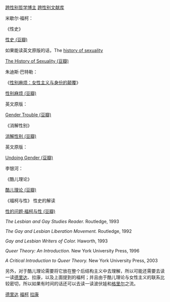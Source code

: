 [跨性别哲学博主](https://www.youtube.com/c/thephilosophytube/videos)
[跨性别文献库](https://transreads.org/tag/article/)


米歇尔·福柯：

《性史》

[性史 (豆瓣)](https://link.zhihu.com/?target=http%3A//book.douban.com/subject/1866517/)

如果能读英文原版的话，The [history of sexuality](https://www.zhihu.com/search?q=history+of+sexuality&search_source=Entity&hybrid_search_source=Entity&hybrid_search_extra=%7B%22sourceType%22%3A%22answer%22%2C%22sourceId%22%3A%2252336527%22%7D)

[The History of Sexuality (豆瓣)](https://link.zhihu.com/?target=http%3A//book.douban.com/subject/25726102/)  
  

朱迪斯·巴特勒：

《[性别麻烦：女性主义与身份的颠覆](https://www.zhihu.com/search?q=%E6%80%A7%E5%88%AB%E9%BA%BB%E7%83%A6%EF%BC%9A%E5%A5%B3%E6%80%A7%E4%B8%BB%E4%B9%89%E4%B8%8E%E8%BA%AB%E4%BB%BD%E7%9A%84%E9%A2%A0%E8%A6%86&search_source=Entity&hybrid_search_source=Entity&hybrid_search_extra=%7B%22sourceType%22%3A%22answer%22%2C%22sourceId%22%3A%2252336527%22%7D)》

[性别麻烦 (豆瓣)](https://link.zhihu.com/?target=http%3A//book.douban.com/subject/3339862/)

英文原版：

[Gender Trouble (豆瓣)](https://link.zhihu.com/?target=http%3A//book.douban.com/subject/2560370/)  

《消解性别》

[消解性别 (豆瓣)](https://link.zhihu.com/?target=http%3A//book.douban.com/subject/4091025/)  

英文原版：

[Undoing Gender (豆瓣)](https://link.zhihu.com/?target=http%3A//book.douban.com/subject/1966119/)  
  

李银河：

《酷儿理论》

[酷儿理论 (豆瓣)](https://link.zhihu.com/?target=http%3A//book.douban.com/subject/1004168/)

《福柯与性》 性史的解读

[性的问题·福柯与性 (豆瓣)](https://link.zhihu.com/?target=http%3A//book.douban.com/subject/1049414/)  
  

_The Lesbian and Gay Studies Reader._ Routledge, 1993

_The Gay and Lesbian Liberation Movement._ Routledge, 1992

_Gay and Lesbian Writers of Color._ Haworth, 1993

_Queer Theory: An Introduction._ New York University Press, 1996

_A Critical Introduction to Queer Theory._ New York University Press, 2003

另外，对于酷儿理论需要将它放在整个后结构主义中去理解，所以可能还需要去读一读[德里达](https://www.zhihu.com/search?q=%E5%BE%B7%E9%87%8C%E8%BE%BE&search_source=Entity&hybrid_search_source=Entity&hybrid_search_extra=%7B%22sourceType%22%3A%22answer%22%2C%22sourceId%22%3A%2252336527%22%7D)、拉康，以及上面提到的福柯；并且由于酷儿理论与女性主义的联系比较密切，所以如果有时间的话还可以去读一读波伏娃和[格里尔](https://www.zhihu.com/search?q=%E6%A0%BC%E9%87%8C%E5%B0%94&search_source=Entity&hybrid_search_source=Entity&hybrid_search_extra=%7B%22sourceType%22%3A%22answer%22%2C%22sourceId%22%3A%2252336527%22%7D)之流。

[德里达](https://www.bilibili.com/video/BV1Zo4y1Q72p)
[福柯](https://www.bilibili.com/video/BV1vV411e7pt)
[拉康](https://www.bilibili.com/video/BV1QD4y1X76m)

